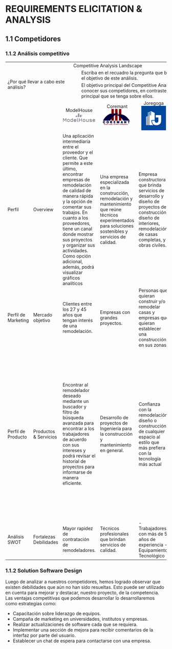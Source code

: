 # REQUIREMENTS ELICITATION & ANALYSIS

## 1.1 Competidores

### 1.1.2 Análisis competitivo

<table>
    <tr>
        <td colspan=8 align="center">Competitive Analysis Landscape</td>
    <tr>
    <tr >
        <td rowspan=2 colspan=4>¿Por qué llevar a cabo este análisis?</td>
        <td colspan=6>Escriba en el recuadro la pregunta que busca responder o el objetivo de este análisis.</td>
    </tr>
    <tr>
        <td colspan=6>El objetivo principal del Competitive Analysis Landscape es conocer sus competidores, en contraste con la idea principal que se tenga sobre ellos.</td>
    </tr>
    <tr>
        <td></td>
        <td></td>
        <td align="center" colspan=3>ModelHouse <img src="../images/ModelHouse.png"> </td>
        <td align="center">Coremant <img src="../images/Coremant.png"> </td>
        <td align="center">Joregoga <img src="../images/Joregoga.png"> </td>
        <td align="center">Construcción & Remodelación <img src="../images/Construcción.png"> </td>
    </tr>
    <tr>
        <td>Perfil</td>
        <td>Overview</td>
        <td colspan=3>Una aplicación intermediaria entre el proveedor y el cliente. Que permite a este último, encontrar empresas de remodelación de calidad de manera rápida y la opción de comentar sus trabajos. En cuanto a los proveedores, tiene un canal donde mostrar sus proyectos y organizar sus actividades. Como opción adicional, además, podrá visualizar gráficos analíticos</td>
        <td>Una empresa especializada en la construcción, remodelación y mantenimiento que reúne técnicos experimentados para soluciones sostenibles y servicios de calidad.</td>
        <td>Empresa constructora que brinda servicios de desarrollo y diseño de proyectos de construcción, diseño de interiores, remodelación de casas completas, y obras civiles.</td>
        <td>Empresa de diseño de proyectos que brinda servicios de diseño, anteproyecto e implementación.</td>
    </tr>
    <tr>
        <td>Perfil de Marketing</td>
        <td>Mercado objetivo</td>
        <td colspan=3>Clientes entre los 27 y 45 años que tengan interés de una remodelación.</td>
        <td>Empresas con grandes proyectos.</td>
        <td>Personas que quieran construir y/o remodelar casas y empresas que quieran establecer una construcción en sus zonas.</td>
        <td>Personas y compañías o empresas que quieran remodelar o realizar una construcción en su propiedad.</td>
    </tr>
    <tr>
        <td>Perfil de Producto</td>
        <td>Productos & Servicios</td>
        <td colspan=3>Encontrar al remodelador deseado mediante un buscador y filtro de búsqueda avanzada para encontrar a los trabajadores de acuerdo con sus intereses y podrá revisar el historial de proyectos para informarse de manera eficiente.</td>
        <td>Desarrollo de proyectos de Ingeniería para la construcción y mantenimiento en general.</td>
        <td>Confianza con la remodelación, diseño o construcción de cualquier espacio al estilo que más prefiera con la tecnología más actual</td>
        <td>Ofrece servicios de construcción, enchapes, pisos, vidriería, carpintería metálica, instalaciones eléctricas, trabajos con aire acondicionado, cámaras de seguridad, alarmas contra incendios, instalaciones sanitarias, carpintería de madera, sistema Drywall, señalética y planos de evacuación internet, mobiliarios realizados en melanina y trabajos de pintura y mantenimiento.</td>
    </tr>
    <tr>
        <td>Análisis SWOT</td>
        <td>Fortalezas Debilidades</td>
        <td colspan=3>Mayor rapidez de contratación de remodeladores.</td>
        <td>Técnicos profesionales que brindan servicios de calidad.</td>
        <td>- Trabajadores con más de 5 años de experiencia - Equipamiento Tecnológico</td>
        <td>- 32 años de experiencia en el mercado. - Materiales durables a largo plazo</td>
    </tr>
    
</table>

### 1.1.2 Solution Software Design

Luego de analizar a nuestros competidores, hemos logrado observar que existen debilidades que aún no han sido resueltas. Esto puede ser utilizado en cuenta para mejorar y destacar, nuestro proyecto, de la competencia. Las ventajas competitivas que podemos desarrollar lo desarrollaremos como estrategias como:

- Capacitación sobre liderazgo de equipos.
- Campaña de marketing en universidades, institutos y empresas.
- Realizar actualizaciones de software cada que se requiera.
- Implementar una sección de mejora para recibir comentarios de la interfaz por parte del usuario.
- Establecer un chat de espera para contactarse con una empresa.
